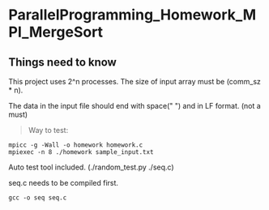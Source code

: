 # ParallelProgramming_Homework_MPI_MergeSort

## Things need to know

This project uses 2^n processes. The size of input array must be (comm_sz * n).

The data in the input file should end with space(" ") and in LF format. (not a must)

>   Way to test:
```
mpicc -g -Wall -o homework homework.c
mpiexec -n 8 ./homework sample_input.txt
```

Auto test tool included. (./random_test.py ./seq.c)

seq.c needs to be compiled first.

```
gcc -o seq seq.c
```
